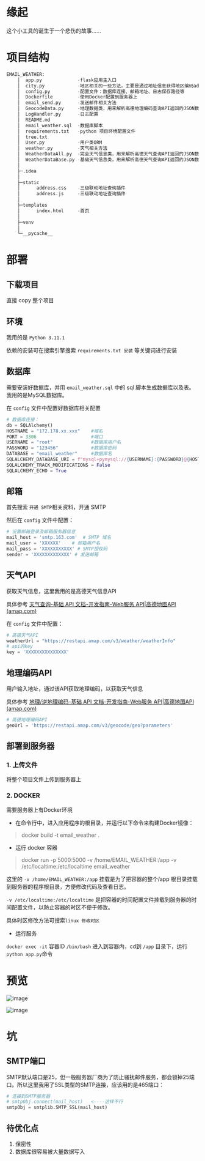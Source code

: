 # 缘起

这个小工具的诞生于一个悲伤的故事......
# 项目结构

```python
EMAIL_WEATHER:
    │  app.py             -flask应用主入口
    │  city.py            -地区相关的一些方法，主要是通过地址信息获得地区编码adcode
    │  config.py          -配置文件：数据库连接、邮箱地址、日志保存路径等
    │  Dockerfile         -使用Docker配置到服务器上
    │  email_send.py      -发送邮件相关方法
    │  GeocodeData.py     -地理数据类，用来解析高德地理编码查询API返回的JSON数据
    │  LogHandler.py      -日志配置
    │  README.md
    │  email_weather.sql  -数据库脚本
    │  requirements.txt   -python 项目环境配置文件
    │  tree.txt
    │  User.py            -用户类ORM
    │  weather.py         -天气相关方法
    │  WeatherDataAll.py  -完全天气信息类，用来解析高德天气查询API返回的JSON数据
    │  WeatherDataBase.py -基础天气信息类，用来解析高德天气查询API返回的JSON数据
    │
    ├─.idea
    │
    ├─static
    │      address.css    -三级联动地址查询插件
    │      address.js     -三级联动地址查询插件
    │
    ├─templates
    │      index.html     -首页
    │
    ├─venv
    │
    └─__pycache__
```

# 部署

## 下载项目

直接 copy 整个项目

## 环境

我用的是 `Python 3.11.1`

依赖的安装可在搜索引擎搜索 `requirements.txt 安装` 等关键词进行安装

## 数据库

需要安装好数据库，并用 `email_weather.sql` 中的 sql 脚本生成数据库以及表。我用的是MySQL数据库。

在 `config` 文件中配置好数据库相关配置

```python
# 数据库连接：
db = SQLAlchemy()
HOSTNAME = "172.178.xx.xxx"    #域名
PORT = 3306                    #端口
USERNAME = "root"              #数据库用户名
PASSWORD = "123456"            #数据库密码
DATABASE = "email_weather"     #数据库名  
SQLALCHEMY_DATABASE_URI = f"mysql+pymysql://{USERNAME}:{PASSWORD}@{HOSTNAME}:{PORT}/{DATABASE}?charset=utf8mb4"
SQLALCHEMY_TRACK_MODIFICATIONS = False
SQLALCHEMY_ECHO = True
```

## 邮箱

首先搜索 `开通 SMTP`相关资料，开通 SMTP

然后在 `config` 文件中配置：

```python
# 设置邮箱登录及邮箱服务器信息
mail_host = 'smtp.163.com'  # SMTP 域名
mail_user = 'XXXXXX'    # 邮箱用户名
mail_pass = 'XXXXXXXXXXX' # SMTP授权码
sender = 'XXXXXXXXXXXXX' # 发送邮箱
```

## 天气API

获取天气信息，这里我用的是高德天气信息API

具体参考  [天气查询-基础 API 文档-开发指南-Web服务 API|高德地图API (amap.com)](https://lbs.amap.com/api/webservice/guide/api/weatherinfo)

在 `config` 文件中配置：

```python
# 高德天气API
weatherUrl = "https://restapi.amap.com/v3/weather/weatherInfo"
# api的key
key = 'XXXXXXXXXXXXXXX'
```

##  地理编码API

用户输入地址，通过该API获取地理编码，以获取天气信息

具体参考 [地理/逆地理编码-基础 API 文档-开发指南-Web服务 API|高德地图API (amap.com)](https://lbs.amap.com/api/webservice/guide/api/georegeo)

```python
# 高德地理编码API
geoUrl = 'https://restapi.amap.com/v3/geocode/geo?parameters'
```

## 部署到服务器

### 1. 上传文件

将整个项目文件上传到服务器上

### 2. DOCKER

需要服务器上有Docker环境

- 在命令行中，进入应用程序的根目录，并运行以下命令来构建Docker镜像：

> docker build -t email_weather .

- 运行 docker 容器

> docker run -p 5000:5000  -v /home/EMAIL_WEATHER:/app  -v /etc/localtime:/etc/localtime  email_weather

这里的 `-v /home/EMAIL_WEATHER:/app` 挂载是为了把容器的整个/app 根目录挂载到服务器的程序根目录，方便修改代码及查看日志。

`-v /etc/localtime:/etc/localtime` 是把容器的时间配置文件挂载到服务器的时间配置文件，以防止容器的时区不便于修改。

具体时区修改方法可搜索`linux 修改时区`

- 运行服务

`docker exec -it` 容器ID `/bin/bash` 进入到容器内，cd到 `/app` 目录下，运行`python app.py`命令

# 预览
![image](https://github.com/JoeyShelby/EMAIL_WEATHER/assets/57031953/51de1f1c-f49a-4191-bd2c-1191a8825097)

![image](https://github.com/JoeyShelby/EMAIL_WEATHER/assets/57031953/22d928a3-ac3e-4768-9238-5201fe077a78)


# 坑

## SMTP端口

SMTP默认端口是25，但一般服务器厂商为了防止骚扰邮件服务，都会锁掉25端口。所以这里我用了SSL类型的SMTP连接，应该用的是465端口：

```python
# 连接到SMTP服务器
# smtpObj.connect(mail_host)   <----这样不行
smtpObj = smtplib.SMTP_SSL(mail_host)

```

## 待优化点

1. 保密性
2. 数据库很容易被大量数据写入
